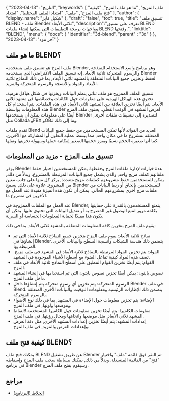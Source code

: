 {
"التاريخ": "13-04-2023",
  "keywords": [
"ملف المزيج",
"ما هو ملف المزج",
"كيفية فتح ملف المزج",
"ملف",
"امتداد الملف المختلط",
"امتداد"
],
  "author": {
"display_name": "شكيل فايز"
},
"draft": "false",
"toc": true,
"title": "تنسيق ملف BLEND - ملف Blender ثلاثي الأبعاد",
  "description":"تعرف على تنسيق BLEND وواجهات برمجة التطبيقات التي يمكنها إنشاء ملفات BLEND وفتحها.",
"linktitle": "BLEND",
  "menu": {
    "docs": {
      "identifier": "3d-blend",
"parent" : "3d"
}
},
"آخر مود": "13-04-2023"
}

## ما هو ملف BLEND؟

ملف المزج هو تنسيق ملف يستخدمه Blender, وهو برنامج واسع الاستخدام للنمذجة والرسوم المتحركة ثلاثية الأبعاد. إنه تنسيق الملف الافتراضي الذي يستخدمه Blender لحفظ وتخزين جميع البيانات المتعلقة بالمشهد ثلاثي الأبعاد, بما في ذلك النماذج ثلاثية الأبعاد والمواد والأنسجة والرسوم المتحركة والمزيد.

تنسيق الملف الممزوج هو ملف ثنائي ينظم البيانات ويخزنها في شكل هياكل هرمية. تحتوي هذه الهياكل الهرمية على معلومات حول الكائنات وخصائصها في مشهد ثلاثي الأبعاد. يتم أيضًا تخزين العلاقة بين المشهد ثلاثي الأبعاد في هذه الملفات. يتم استخدام كل هذه المعلومات بواسطة Blender لعرض المشهد في الوقت الفعلي. يحتوي ملف المزج أيضًا على معلومات يمكن أن يستخدمها Blender لتصديره إلى تنسيقات ملفات أخرى, مثل Collada وFBX وOBJ وما إلى ذلك.

تقدم ملفات Blend العديد من الفوائد لأنها تمكن المستخدمين من حفظ جميع البيانات المتعلقة بمشروع ما في مكان واحد, مما يبسط عملية التعاون أو المشاركة مع الآخرين. كما أنها صغيرة الحجم نسبيًا ويعزز حجمها الصغير إمكانية حملها وسهولة تخزينها ونقلها.

## تنسيق ملف المزج - مزيد من المعلومات

يوفر Blender عدة خيارات لإدارة ملفات المزج وحفظها. يمكن للمستخدمين اختيار حفظ ملفاتهم كملف مزيج واحد, والذي يشمل جميع البيانات المرتبطة بالمشروع. وبدلاً من ذلك, يمكن للمستخدمين حفظ مشروعهم كملفات مزيج متعددة, يركز كل منها على جانب معين من المشروع. علاوة على ذلك, يسمح Blender للمستخدمين بإلحاق أو ربط البيانات من ملفات مزج أخرى بمشروعهم الحالي. يمكن أن تكون هذه الميزة مفيدة عند العمل مع الآخرين في مشروع ما.

عند العمل مع الملفات الممزوجة في Blender, يتمتع المستخدمون بالقدرة على حمايتها بكلمة مرور لمنع الوصول غير المصرح به أو تعديل البيانات التي تحتوي عليها. يمكن أن يكون هذا مفيدًا لحماية المعلومات الحساسة أو السرية.

يقوم ملف المزج بتخزين كافة المعلومات المتعلقة بالمشهد ثلاثي الأبعاد, بما في ذلك:

- نماذج ثلاثية الأبعاد: يقوم ملف المزج بتخزين جميع النماذج ثلاثية الأبعاد التي تم إنشاؤها في Blender. يتضمن ذلك هندسة الشبكات وأنسجة السطح والبيانات الأخرى المرتبطة بها.
- المواد: يتم تخزين المواد المرتبطة بالنماذج ثلاثية الأبعاد في المشهد في ملف مزيج. تصف هذه المواد كيفية تفاعل الضوء مع أسطح الأشياء الموجودة في المشهد.
- القوام: يتم أيضًا تخزين القوام المطبق على أسطح النماذج ثلاثية الأبعاد في ملف المزج.
- نصوص بايثون: يمكن أيضًا تخزين نصوص بايثون التي تم استخدامها في إنشاء المشهد داخل ملف المزج.
- الرسوم المتحركة: يتم تخزين أي رسوم متحركة يتم إنشاؤها داخل Blender في ملف Blend. يتضمن ذلك الإطارات الرئيسية ومعلومات التوقيت والبيانات الأخرى المتعلقة بالرسوم المتحركة.
- الإضاءة: يتم تخزين معلومات حول الإضاءة في المشهد, بما في ذلك نوع الأضواء وموضعها ولونها, في ملف المزج.
- معلومات الكاميرا: يتم أيضًا تخزين معلومات حول الكاميرا المستخدمة لالتقاط المشهد ثلاثي الأبعاد, مثل موضعها واتجاهها ومجال رؤيتها, في ملف المزج.
- إعدادات المشهد: يتم أيضًا تخزين إعدادات المشهد الأخرى, مثل دقة العرض وإعدادات العرض والمزيد, في ملف المزج.

## كيفية فتح ملف BLEND؟
يمكنك فتح ملف BLEND عن طريق تشغيل Blender ثم النقر فوق قائمة "ملف" واختيار "فتح" من القائمة المنسدلة. وبدلاً من ذلك, يمكنك ببساطة سحب ملف المزج وإسقاطه في برنامج Blender وسيقوم بفتح ملف المزج.

## مراجع
* [الخلاط (البرنامج)](https://en.wikipedia.org/wiki/Blender_(software))

